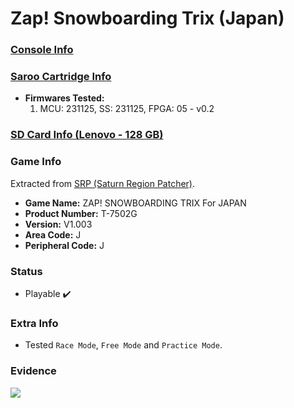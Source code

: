# Zap! Snowboarding Trix (Japan)

### [Console Info](../../../../Info/Consoles/VA13/README.md)

### [Saroo Cartridge Info](../../../../Info/Cartridges/RetroGameParadiseStore/1.32F/README.md)

- <b>Firmwares Tested:</b>
  1. MCU: 231125, SS: 231125, FPGA: 05 - v0.2

### [SD Card Info (Lenovo - 128 GB)](../../../../Info/SdCards/Lenovo/128GB/fat32/README.md)

### Game Info

Extracted from [SRP (Saturn Region Patcher)](https://segaxtreme.net/resources/saturn-region-patcher.81/download).

- <b>Game Name:</b> ZAP! SNOWBOARDING TRIX For JAPAN
- <b>Product Number:</b> T-7502G
- <b>Version:</b> V1.003
- <b>Area Code:</b> J
- <b>Peripheral Code:</b> J

### Status

- Playable :heavy_check_mark:

### Extra Info

- Tested `Race Mode`, `Free Mode` and `Practice Mode`.

### Evidence

[![](https://img.youtube.com/vi/VWYBWLFwqO4/0.jpg)](https://www.youtube.com/watch?v=VWYBWLFwqO4)
